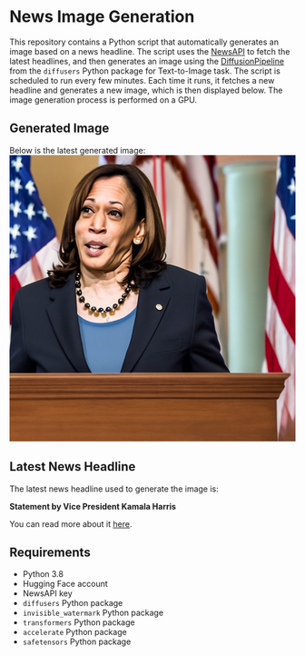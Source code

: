 # News Image Generation
This repository contains a Python script that automatically generates an image based on a news headline. The script uses the [NewsAPI](https://newsapi.org/) to fetch the latest headlines, and then generates an image using the [DiffusionPipeline](https://github.com/huggingface/diffusers) from the `diffusers` Python package for Text-to-Image task.
The script is scheduled to run every few minutes. Each time it runs, it fetches a new headline and generates a new image, which is then displayed below. The image generation process is performed on a GPU.

## Generated Image
Below is the latest generated image:
![Generated Image](image.png)

## Latest News Headline
The latest news headline used to generate the image is:

**Statement by Vice President Kamala Harris**

You can read more about it [here](https://news.google.com/rss/articles/CBMitwFBVV95cUxQd2pVTFQ2Mk9TY1pCWDQ4U0hpTEx0bmg2YkxFbWtIWnRBNUxCYkhuZTFJSmowWUZrQzBtUmpPblAyd3FLazk2NnIyYU5haWljc2c5R0V4MXcxWEdReWZuRWQyRnZyU191MUVQM0I5eWFCaFpoMnpDbEM2TDFZdnpsOV9WejlfanFzT3dKOFE3Q3lnSWV0Y3ptdlNHSnZvaXFKS2ZObW91UWs0VHF1RDFGbnB2b1lDY00?oc=5).

## Requirements
- Python 3.8
- Hugging Face account
- NewsAPI key
- `diffusers` Python package
- `invisible_watermark` Python package
- `transformers` Python package
- `accelerate` Python package
- `safetensors` Python package
